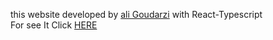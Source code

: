 this website developed by <a href="https://a-goodarzi.ir">
ali Goudarzi</a> with React-Typescript
<br />
For see It Click <a href="https://shop2.a-goodarzi.ir/" > HERE </a>
